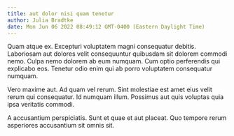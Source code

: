```yaml
---
title: aut dolor nisi quam tenetur
author: Julia Bradtke
date: Mon Jun 06 2022 08:49:12 GMT-0400 (Eastern Daylight Time)
---
```

Quam atque ex. Excepturi voluptatem magni consequatur debitis. Laboriosam aut dolores velit consequuntur quibusdam sit dolorem commodi nemo. Culpa nemo dolorem ab eum numquam. Cum optio perferendis qui explicabo eos. Tenetur odio enim qui ab porro voluptatem consequatur numquam.

 Vero maxime aut. Ad quam vel rerum. Sint molestiae est amet eius velit rerum qui consequatur. Id numquam illum. Possimus aut quis voluptas quia ipsa veritatis commodi.

 A accusantium perspiciatis. Sunt et quae et aut placeat. Quo tempore rerum asperiores accusantium sit omnis sit.